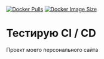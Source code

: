 [![Docker Pulls](https://img.shields.io/docker/pulls/potapovme/potapov.me.svg)](https://hub.docker.com/r/potapovme/potapov.me)
[![Docker Image Size](https://img.shields.io/docker/image-size/potapovme/potapov.me.svg)](https://hub.docker.com/r/potapovme/potapov.me)

# Тестирую CI / CD

Проект моего персонального сайта
